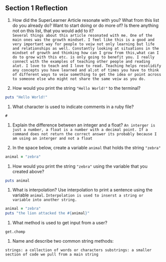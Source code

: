 ## Section 1 Reflection

1. How did the SuperLearner Article resonate with you? What from this list do you already do? Want to start doing or do more of? Is there anything not on this list, that you would add to it?  
`Several things about this article resonated with me. One of the main ones was the growth mindset. I feel like this is a good and very important way for people to veiw not only learning but life and relationships as well. Constantly looking at situations in the mindset of growth and thinking how can I grow from this,what can I do to grow with this etc. is only going to benefit you. I really connect with the examples of teaching other people and reading alot. I love to teach and I love to read. Teaching helps resolidify any concepts you have learned and al;ot of times you have to think of different ways to veiw something to get the idea or point across to someone else who might not share the same veiw as you do.`

1. How would you print the string `"Hello World!"` to the terminal? 

```ruby
puts "Hello World!"
```
    
1. What character is used to indicate comments in a ruby file?

`#`

1. Explain the difference between an integer and a float?
`An interger is just a number, a float is a number with a decimal point. If a command does not return the correct answer its probably because I am using an interger and not a float`

1. In the space below, create a variable `animal` that holds the string `"zebra"`

```ruby
animal = "zebra"
```

1. How would you print the string `"zebra"` using the variable that you created above?
```ruby
puts animal
```

1. What is interpolation? Use interpolation to print a sentence using the variable `animal`.
`Interpolation is used to inserst a string or variable into another string.`
```ruby
animal = "zebra"
puts "the lion attacked the #{animal}"
```

1. What method is used to get input from a user?

`get.chomp`

1. Name and describe two common string methods:

`strings: a collection of words or characters
substrings: a smaller section of code we pull from a main string`

